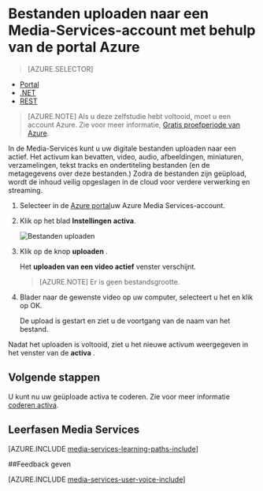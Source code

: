 <properties
    pageTitle=" Bestanden uploaden naar een Media-Services-account met behulp van de portal Azure | Microsoft Azure"
    description="Deze zelfstudie doorloopt u de stappen voor het uploaden van bestanden in Media Services-account met behulp van de portal Azure"
    services="media-services"
    documentationCenter=""
    authors="Juliako"
    manager="erikre"
    editor=""/>

<tags
    ms.service="media-services"
    ms.workload="media"
    ms.tgt_pltfrm="na"
    ms.devlang="na"
    ms.topic="get-started-article"
    ms.date="10/14/2016"
    ms.author="juliako"/>


# <a name="upload-files-into-a-media-services-account-using-the-azure-portal"></a>Bestanden uploaden naar een Media-Services-account met behulp van de portal Azure 

> [AZURE.SELECTOR]
- [Portal](media-services-portal-upload-files.md)
- [.NET](media-services-dotnet-upload-files.md)
- [REST](media-services-rest-upload-files.md)

> [AZURE.NOTE] Als u deze zelfstudie hebt voltooid, moet u een account Azure. Zie voor meer informatie, [Gratis proefperiode van Azure](https://azure.microsoft.com/pricing/free-trial/). 

In de Media-Services kunt u uw digitale bestanden uploaden naar een actief. Het activum kan bevatten, video, audio, afbeeldingen, miniaturen, verzamelingen, tekst tracks en ondertiteling bestanden (en de metagegevens over deze bestanden.) Zodra de bestanden zijn geüpload, wordt de inhoud veilig opgeslagen in de cloud voor verdere verwerking en streaming.
 
1. Selecteer in de [Azure portal](https://portal.azure.com/)uw Azure Media Services-account.

2. Klik op het blad **Instellingen** **activa**.

    ![Bestanden uploaden](./media/media-services-portal-vod-get-started/media-services-upload.png)

3. Klik op de knop **uploaden** .

    Het **uploaden van een video actief** venster verschijnt.

    >[AZURE.NOTE] Er is geen bestandsgrootte.
    
4. Blader naar de gewenste video op uw computer, selecteert u het en klik op OK.  

    De upload is gestart en ziet u de voortgang van de naam van het bestand.  

Nadat het uploaden is voltooid, ziet u het nieuwe activum weergegeven in het venster van de **activa** . 


## <a name="next-steps"></a>Volgende stappen

U kunt nu uw geüploade activa te coderen. Zie voor meer informatie [coderen activa](media-services-portal-encode.md).

## <a name="media-services-learning-paths"></a>Leerfasen Media Services

[AZURE.INCLUDE [media-services-learning-paths-include](../../includes/media-services-learning-paths-include.md)]

##<a name="provide-feedback"></a>Feedback geven

[AZURE.INCLUDE [media-services-user-voice-include](../../includes/media-services-user-voice-include.md)]


